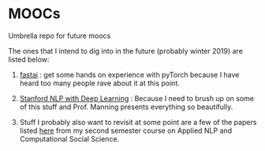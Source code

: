 # MOOCs
Umbrella repo for future moocs

The ones that I intend to dig into in the future (probably winter 2019) are listed below:
1. [fastai](https://www.fast.ai/) : get some hands on experience with pyTorch because I have heard too many people rave about it at this point.

2. [Stanford NLP with Deep Learning](http://web.stanford.edu/class/cs224n/) : Because I need to brush up on some of this stuff and Prof. Manning presents everything so beautifully.

3. Stuff I probably also want to revisit at some point are a few of the papers listed [here](https://kennyjoseph.github.io/cse702) from my second semester course on Applied NLP and Computational Social Science.
